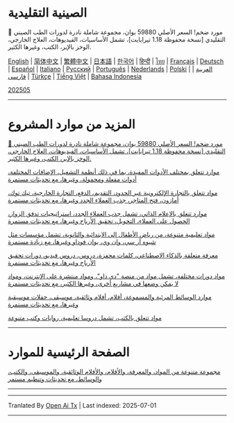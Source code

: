# الصينية التقليدية
🎁 مورد ضخم! السعر الأصلي 59880 يوان، مجموعة شاملة نادرة لدورات الطب الصيني التقليدي [نسخة محفوظة 1.18 تيرابايت]، تشمل الأساسيات، الفيديوهات، العلاج الخارجي، الوخز بالإبر، الكتب، وغيرها الكثير.

[English](https://openaitx.github.io/view.html?user=mswnlz&project=chinese-traditional&lang=en) | [简体中文](https://openaitx.github.io/view.html?user=mswnlz&project=chinese-traditional&lang=zh-CN) | [繁體中文](https://openaitx.github.io/view.html?user=mswnlz&project=chinese-traditional&lang=zh-TW) | [日本語](https://openaitx.github.io/view.html?user=mswnlz&project=chinese-traditional&lang=ja) | [한국어](https://openaitx.github.io/view.html?user=mswnlz&project=chinese-traditional&lang=ko) | [हिन्दी](https://openaitx.github.io/view.html?user=mswnlz&project=chinese-traditional&lang=hi) | [ไทย](https://openaitx.github.io/view.html?user=mswnlz&project=chinese-traditional&lang=th) | [Français](https://openaitx.github.io/view.html?user=mswnlz&project=chinese-traditional&lang=fr) | [Deutsch](https://openaitx.github.io/view.html?user=mswnlz&project=chinese-traditional&lang=de) | [Español](https://openaitx.github.io/view.html?user=mswnlz&project=chinese-traditional&lang=es) | [Italiano](https://openaitx.github.io/view.html?user=mswnlz&project=chinese-traditional&lang=it) | [Русский](https://openaitx.github.io/view.html?user=mswnlz&project=chinese-traditional&lang=ru) | [Português](https://openaitx.github.io/view.html?user=mswnlz&project=chinese-traditional&lang=pt) | [Nederlands](https://openaitx.github.io/view.html?user=mswnlz&project=chinese-traditional&lang=nl) | [Polski](https://openaitx.github.io/view.html?user=mswnlz&project=chinese-traditional&lang=pl) | [العربية](https://openaitx.github.io/view.html?user=mswnlz&project=chinese-traditional&lang=ar) | [فارسی](https://openaitx.github.io/view.html?user=mswnlz&project=chinese-traditional&lang=fa) | [Türkçe](https://openaitx.github.io/view.html?user=mswnlz&project=chinese-traditional&lang=tr) | [Tiếng Việt](https://openaitx.github.io/view.html?user=mswnlz&project=chinese-traditional&lang=vi) | [Bahasa Indonesia](https://openaitx.github.io/view.html?user=mswnlz&project=chinese-traditional&lang=id)

[202505](https://raw.githubusercontent.com/mswnlz/chinese-traditional/main/202505.md)


---------------
# المزيد من موارد المشروع

[🎁 مورد ضخم! السعر الأصلي 59880 يوان، مجموعة شاملة نادرة لدورات الطب الصيني التقليدي [نسخة محفوظة 1.18 تيرابايت]، تشمل الأساسيات، الفيديوهات، العلاج الخارجي، الوخز بالإبر، الكتب، وغيرها الكثير.](https://github.com/mswnlz/chinese-traditional)

[موارد تتعلق بمختلف الأدوات المفيدة، بما في ذلك أنظمة التشغيل، الإضافات المختلفة، أدوات مفعلة ومحمولة، وغيرها، مع تحديثات مستمرة](https://github.com/mswnlz/tools)

[مواد تتعلق بالتجارة الإلكترونية عبر الحدود، التقديم، الدفع، التجارة الخارجية، تيك توك، أمازون، فتح المتاجر، جذب العملاء الجدد وغيرها، مع تحديثات مستمرة](https://github.com/mswnlz/cross-border)

[موارد تتعلق بالإعلام الذاتي، تشمل جذب العملاء الجدد، استراتيجيات تدفق الزوار، الحصول على العملاء، التحويل، تحقيق الأرباح وغيرها، مع تحديثات مستمرة](https://github.com/mswnlz/self-media)

[مواد تعليمية متنوعة، من رياض الأطفال إلى الابتدائية والثانوية، تشمل مؤسسات مثل شيوه أر سي، وان وي، يوان فوداو وغيرها، مع زيادة مستمرة](https://github.com/mswnlz/edu-knowlege)

[معرفة متعلقة بالذكاء الاصطناعي، كلمات محفزة، دروس، دروس فيديو، دورات تحقيق الأرباح وغيرها، مع تحديثات مستمرة](https://github.com/mswnlz/AIknowledge)

[مواد دورات مختلفة، تشمل مواد من منصة "دي داو"، ومواد منتشرة على الإنترنت، ومواد لا يمكن وضعها في مشاريع أخرى، وغيرها الكثير، مع تحديثات مستمرة](https://github.com/mswnlz/curriculum)

[موارد الوسائط المرئية والمسموعة، أفلام، أفلام وثائقية، موسيقى، حفلات موسيقية وغيرها، مع تحديثات مستمرة](https://github.com/mswnlz/movies)

[مواد تتعلق بالكتب، تشمل دروسا تعليمية، روايات وكتب متنوعة](https://github.com/mswnlz/book)


---------------

# الصفحة الرئيسية للموارد
[مجموعة متنوعة من المواد، والمعرفة، والأفلام، والأفلام الوثائقية، والموسيقى، والكتب، والوسائط، مع تحديثات وتنظيم مستمر](https://github.com/mswnlz)

---------------



---

Tranlated By [Open Ai Tx](https://github.com/OpenAiTx/OpenAiTx) | Last indexed: 2025-07-01

---